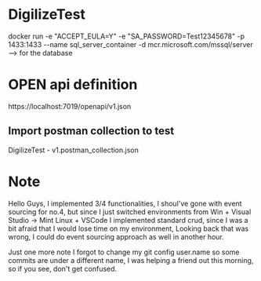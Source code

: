 # DigilizeTest
docker run -e "ACCEPT_EULA=Y" -e "SA_PASSWORD=Test12345678" -p 1433:1433 --name sql_server_container -d mcr.microsoft.com/mssql/server --> for the database

# OPEN api definition

https://localhost:7019/openapi/v1.json


## Import postman collection to test
DigilizeTest - v1.postman_collection.json

# Note

Hello Guys,
I implemented 3/4 functionalities, I shoul've gone with event sourcing for no.4, 
but since I just switched environments from Win + Visual Studio -> Mint Linux  + VSCode
I implemented standard crud, since I was a bit afraid that I would lose time on my environment,
Looking back that was wrong, I could do event sourcing approach as well in another hour.

Just one more note I forgot to change my git config user.name so some commits are under a different name, 
I was helping a friend out this morning, so if you see, don't get confused.



